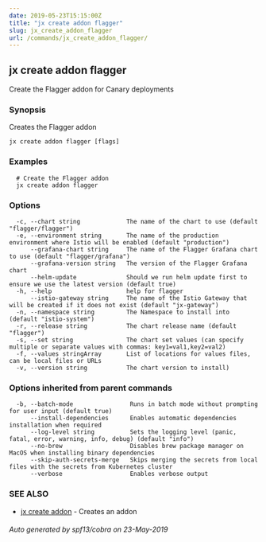 ```yaml
---
date: 2019-05-23T15:15:00Z
title: "jx create addon flagger"
slug: jx_create_addon_flagger
url: /commands/jx_create_addon_flagger/
---
```

## jx create addon flagger

Create the Flagger addon for Canary deployments

### Synopsis

Creates the Flagger addon

```
jx create addon flagger [flags]
```

### Examples

```
  # Create the Flagger addon
  jx create addon flagger
```

### Options

```
  -c, --chart string             The name of the chart to use (default "flagger/flagger")
  -e, --environment string       The name of the production environment where Istio will be enabled (default "production")
      --grafana-chart string     The name of the Flagger Grafana chart to use (default "flagger/grafana")
      --grafana-version string   The version of the Flagger Grafana chart
      --helm-update              Should we run helm update first to ensure we use the latest version (default true)
  -h, --help                     help for flagger
      --istio-gateway string     The name of the Istio Gateway that will be created if it does not exist (default "jx-gateway")
  -n, --namespace string         The Namespace to install into (default "istio-system")
  -r, --release string           The chart release name (default "flagger")
  -s, --set string               The chart set values (can specify multiple or separate values with commas: key1=val1,key2=val2)
  -f, --values stringArray       List of locations for values files, can be local files or URLs
  -v, --version string           The chart version to install)
```

### Options inherited from parent commands

```
  -b, --batch-mode                Runs in batch mode without prompting for user input (default true)
      --install-dependencies      Enables automatic dependencies installation when required
      --log-level string          Sets the logging level (panic, fatal, error, warning, info, debug) (default "info")
      --no-brew                   Disables brew package manager on MacOS when installing binary dependencies
      --skip-auth-secrets-merge   Skips merging the secrets from local files with the secrets from Kubernetes cluster
      --verbose                   Enables verbose output
```

### SEE ALSO

* [jx create addon](/commands/jx_create_addon/)	 - Creates an addon

###### Auto generated by spf13/cobra on 23-May-2019
